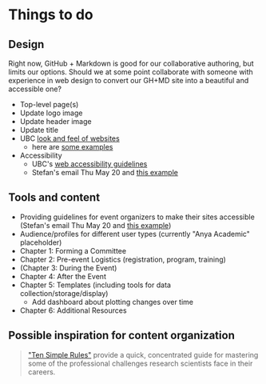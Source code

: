 # Things to do

## Design

Right now, GitHub + Markdown is good for our collaborative authoring, but limits our options. Should we at some point collaborate with someone with experience in web design to convert our GH+MD site into a beautiful and accessible one?

- Top-level page(s)
- Update logo image
- Update header image
- Update title
- UBC [look and feel of websites](https://clf.ubc.ca)
  - here are [some examples](https://cms.ubc.ca/showcase/)
- Accessibility
  - UBC's [web accessibility guidelines](https://www.ubc.ca/accessibility/)
  - Stefan's email Thu May 20 and [this example](https://auditorial.withgoogle.com/accessibility-notebook)

## Tools and content

- Providing guidelines for event organizers to make their sites accessible (Stefan's email Thu May 20 and [this example](https://auditorial.withgoogle.com/accessibility-notebook))
- Audience/profiles for different user types (currently "Anya Academic" placeholder)
- Chapter 1: Forming a Committee
- Chapter 2: Pre-event Logistics (registration, program, training)
- (Chapter 3: During the Event)
- Chapter 4: After the Event
- Chapter 5: Templates (including tools for data collection/storage/display)
  - Add dashboard about plotting changes over time
- Chapter 6: Additional Resources

## Possible inspiration for content organization

> ["Ten Simple Rules"](https://collections.plos.org/collection/ten-simple-rules/) provide a quick, concentrated guide for mastering some of the professional challenges research scientists face in their careers.

